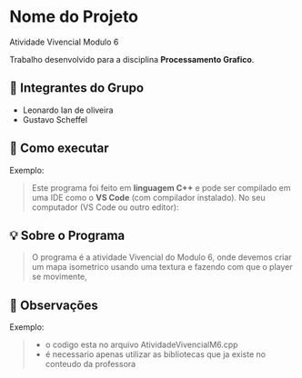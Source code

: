 # Nome do Projeto
Atividade Vivencial Modulo 6

Trabalho desenvolvido para a disciplina **Processamento Grafico**.

## 👥 Integrantes do Grupo

- Leonardo Ian de oliveira
- Gustavo Scheffel

## 🚀 Como executar 

Exemplo:
> Este programa foi feito em **linguagem C++** e pode ser compilado em uma IDE como o **VS Code** (com compilador instalado).
> No seu computador (VS Code ou outro editor):


## 💡 Sobre o Programa

> O programa é a atividade Vivencial do Modulo 6, onde devemos criar um mapa isometrico usando uma textura e fazendo com que o player se movimente,

## 📌 Observações

Exemplo:
> - o codigo esta no arquivo AtividadeVivencialM6.cpp
> - é necessario apenas utilizar as bibliotecas que ja existe no conteudo da professora 



